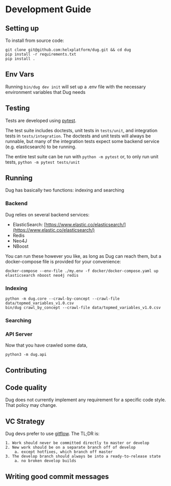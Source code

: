 # Development Guide 

## Setting up

To install from source code:

```shell
git clone git@github.com:helxplatform/dug.git && cd dug
pip install -r requirements.txt
pip install .
```

## Env Vars

Running `bin/dug dev init` will set up a .env file with the necessary environment variables that Dug needs
## Testing

Tests are developed using [pytest]().

The test suite includes doctests, unit tests in `tests/unit`, and integration tests in `tests/integration`.
The doctests and unit tests will always be runnable, but many of the integration tests expect some backend service (e.g. elasticsearch) to be running.

The entire test suite can be run with `python -m pytest` or, to only run unit tests, `python -m pytest tests/unit`

## Running

Dug has basically two functions: indexing and searching

### Backend

Dug relies on several backend services:
* ElasticSearch: [https://www.elastic.co/elasticsearch/](https://www.elastic.co/elasticsearch/)
* Redis
* Neo4J
* NBoost

You can run these however you like, as long as Dug can reach them,
but a docker-compose file is provided for your convenience:

```shell
docker-compose --env-file ./my.env -f docker/docker-compose.yaml up elasticsearch nboost neo4j redis
```

### Indexing

```shell
python -m dug.core --crawl-by-concept --crawl-file data/topmed_variables_v1.0.csv
bin/dug crawl_by_concept --crawl-file data/topmed_variables_v1.0.csv
```

### Searching

### API Server

Now that you have crawled some data, 

```shell
python3 -m dug.api
```

## Contributing

## Code quality

Dug does not currently implement any requirement for a specific code style. 
That policy may change. 

## VC Strategy

Dug devs prefer to use [gitflow](https://nvie.com/posts/a-successful-git-branching-model/). 
The TL;DR is:

    1. Work should never be committed directly to master or develop
    2. New work should be on a separate branch off of develop
        a. except hotfixes, which branch off master
    3. The develop branch should always be into a ready-to-release state
        a. no broken develop builds

## Writing good commit messages
